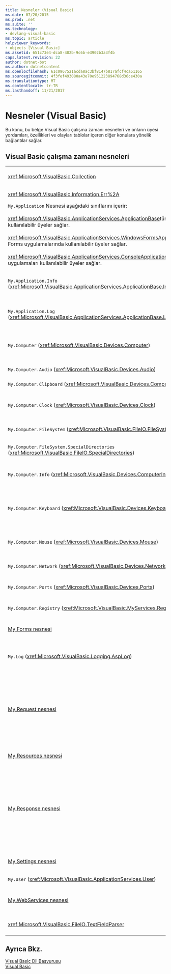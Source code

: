 ```yaml
---
title: Nesneler (Visual Basic)
ms.date: 07/20/2015
ms.prod: .net
ms.suite: ''
ms.technology:
- devlang-visual-basic
ms.topic: article
helpviewer_keywords:
- objects [Visual Basic]
ms.assetid: 651c73e4-dca8-402b-9c6b-e3902b3a3f4b
caps.latest.revision: 22
author: dotnet-bot
ms.author: dotnetcontent
ms.openlocfilehash: 61c0967521acda8ac3bf8147b817afcf4ca51165
ms.sourcegitcommit: 4f3fef493080a43e70e951223894768d36ce430a
ms.translationtype: MT
ms.contentlocale: tr-TR
ms.lasthandoff: 11/21/2017
---
```

# <a name="objects-visual-basic"></a>Nesneler (Visual Basic)
Bu konu, bu belge Visual Basic çalışma zamanı nesneleri ve onların üyesi yordamları, özellikleri ve olayları tablolar içeren diğer konulara yönelik bağlantılar sağlar.  
  
## <a name="visual-basic-run-time-objects"></a>Visual Basic çalışma zamanı nesneleri  
  
|||  
|---|---|  
|<xref:Microsoft.VisualBasic.Collection>|Tek bir nesne olarak ilgili bir öğe grubunu görmek için kolay bir yol sağlar.|  
|<xref:Microsoft.VisualBasic.Information.Err%2A>|Çalışma zamanı hataları hakkında bilgi içerir.|  
|`My.Application` Nesnesi aşağıdaki sınıflarını içerir:<br /><br /> <xref:Microsoft.VisualBasic.ApplicationServices.ApplicationBase>tüm projelerde kullanılabilir üyeler sağlar.<br /><br /> <xref:Microsoft.VisualBasic.ApplicationServices.WindowsFormsApplicationBase>Windows Forms uygulamalarında kullanılabilir üyeler sağlar.<br /><br /> <xref:Microsoft.VisualBasic.ApplicationServices.ConsoleApplicationBase>konsol uygulamaları kullanılabilir üyeler sağlar.|Yalnızca geçerli uygulama veya DLL ile ilişkili verileri sağlar. Hiçbir sistem düzeyindeki bilgileri ile değiştirilebilir `My.Application`.<br /><br /> Bazı üyeler, yalnızca Windows Forms ya da konsol uygulamaları için kullanılabilir.|  
|`My.Application.Info` (<xref:Microsoft.VisualBasic.ApplicationServices.ApplicationBase.Info%2A>)|Sürüm numarası, açıklama, yüklenen derlemeler ve benzerleri gibi bir uygulama hakkında bilgi almak için özellikleri sağlar.|  
|`My.Application.Log` (<xref:Microsoft.VisualBasic.ApplicationServices.ApplicationBase.Log%2A>)|Bir özellik ve olay ve özel durum bilgileri için uygulamanın günlük dinleyicileri yazmak için yöntemler sağlar.|  
|`My.Computer` (<xref:Microsoft.VisualBasic.Devices.Computer>)|Ses, saatin, klavye, dosya sistemi ve benzerleri gibi bilgisayar bileşenlerini yönetmek için gereken özellikleri sağlar.|  
|`My.Computer.Audio` (<xref:Microsoft.VisualBasic.Devices.Audio>)|Ses çalma için yöntemleri sağlar.|  
|`My.Computer.Clipboard` (<xref:Microsoft.VisualBasic.Devices.Computer.Clipboard%2A>)|Pano düzenleme için yöntemleri sağlar.|  
|`My.Computer.Clock` (<xref:Microsoft.VisualBasic.Devices.Clock>)|Geçerli yerel saat ve Evrensel Eşgüdümlü saate (Greenwich saati eşdeğer) sistem saatinden erişmek için özellikleri sağlar.|  
|`My.Computer.FileSystem` (<xref:Microsoft.VisualBasic.FileIO.FileSystem>)|Özellikleri ve sürücüleri, dosyaları ve dizinleri ile çalışmak için yöntemler sağlar.|  
|`My.Computer.FileSystem.SpecialDirectories` (<xref:Microsoft.VisualBasic.FileIO.SpecialDirectories>)|Yaygın olarak erişmek için özellikler dizinleri başvurulan sağlar.|  
|`My.Computer.Info` (<xref:Microsoft.VisualBasic.Devices.ComputerInfo>)|Bilgisayarın bellek, yüklenen derlemeler, ad ve işletim sistemi hakkında bilgi almak için özellikleri sağlar.|  
|`My.Computer.Keyboard` (<xref:Microsoft.VisualBasic.Devices.Keyboard>)|Ne anahtarları şu anda basıldığında ve gibi etkin pencereyi tuş vuruşlarını göndermek için bir yöntem sağlar klavye geçerli durumunu erişmek için özellikleri sağlar.|  
|`My.Computer.Mouse` (<xref:Microsoft.VisualBasic.Devices.Mouse>)|Biçim ve yerel bilgisayarda yüklü fare yapılandırma hakkında bilgi almak için özellikleri sağlar.|  
|`My.Computer.Network` (<xref:Microsoft.VisualBasic.Devices.Network>)|Bir özellik, bir olay ve bilgisayarın bağlı olduğu ağ ile etkileşim için yöntemler sağlar.|  
|`My.Computer.Ports` (<xref:Microsoft.VisualBasic.Devices.Ports>)|Bir özellik ve bilgisayar seri bağlantı noktalarına erişmek için bir yöntem sağlar.|  
|`My.Computer.Registry` (<xref:Microsoft.VisualBasic.MyServices.RegistryProxy>)|Özellikler ve kayıt defterini düzenleme için yöntemler sağlar.|  
|[My.Forms nesnesi](../../../visual-basic/language-reference/objects/my-forms-object.md)|Geçerli projede olarak bildirilen her Windows formunu örneği erişmek için özelliklerde sağlar.|  
|`My.Log` (<xref:Microsoft.VisualBasic.Logging.AspLog>)|Bir özellik ve Web uygulamaları için uygulamanın günlük dinleyicileri olay ve özel durum bilgilerini yazma yöntemleri sağlar.|  
|[My.Request nesnesi](../../../visual-basic/language-reference/objects/my-request-object.md)|Alır <xref:System.Web.HttpRequest> istenen sayfa için nesnesi. `My.Request` Nesnesi geçerli HTTP isteğiyle ilgili bilgileri içerir.<br /><br /> `My.Request` Nesnesidir yalnızca kullanılabilir [!INCLUDE[vstecasp](~/includes/vstecasp-md.md)] uygulamalar.|  
|[My.Resources nesnesi](../../../visual-basic/language-reference/objects/my-resources-object.md)|Bir uygulamanın kaynaklara erişmek için özellikleri ve sınıfları sağlar.|  
|[My.Response nesnesi](../../../visual-basic/language-reference/objects/my-response-object.md)|Alır <xref:System.Web.HttpResponse> ile ilişkili nesne <xref:System.Web.UI.Page>. Bu nesne, HTTP yanıt verilerini istemciye göndermenize olanak sağlar ve bu yanıt hakkında bilgi içerir.<br /><br /> `My.Response` Nesnesidir yalnızca kullanılabilir [!INCLUDE[vstecasp](~/includes/vstecasp-md.md)] uygulamalar.|  
|[My.Settings nesnesi](../../../visual-basic/language-reference/objects/my-settings-object.md)|Özellikler ve bir uygulamanın ayarlarına erişmek için yöntemler sağlar.|  
|`My.User` (<xref:Microsoft.VisualBasic.ApplicationServices.User>)|Geçerli kullanıcının ilgili bilgilere erişim sağlar.|  
|[My.WebServices nesnesi](../../../visual-basic/language-reference/objects/my-webservices-object.md)|Oluşturma ve erişme geçerli proje tarafından başvurulan her Web hizmeti tek bir örneği için özellikleri sağlar.|  
|<xref:Microsoft.VisualBasic.FileIO.TextFieldParser>|Yapılandırılmış metin ayrıştırmak için yöntemleri ve özellikleri sağlar dosyaları.|  
  
## <a name="see-also"></a>Ayrıca Bkz.  
 [Visual Basic Dil Başvurusu](../../../visual-basic/language-reference/index.md)  
 [Visual Basic](../../../visual-basic/index.md)
